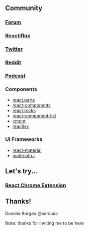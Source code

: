 ## Community


### [Forum](https://discuss.reactjs.org)


### [Reactiflux](http://www.reactiflux.com)


### [Twitter](https://twitter.com/reactjs)


### [Reddit](https://www.reddit.com/r/reactjs/)


### [Podcast](http://reactpodcast.com)


### Components

 * [react.parts](http://react.parts)
 * [react-components](http://react-components.com)
 * [react.rocks](http://react.rocks)
 * [react-component-list](http://dvemac.github.io/react-component-list/)
 * [cmpnt](http://cmpnt.vistarmedia.com)
 * [reactjsx](http://www.reactjsx.com)


### UI Frameworks

 * [react-material](http://berkeleytrue.github.io/react-material/)
 * [material-ui](http://material-ui.com/)


## Let's try...
### [React Chrome Extension](https://chrome.google.com/webstore/detail/react-developer-tools/fmkadmapgofadopljbjfkapdkoienihi)


## Thanks!
Daniela Borges @sericaia

Note: thanks for inviting me to be here
